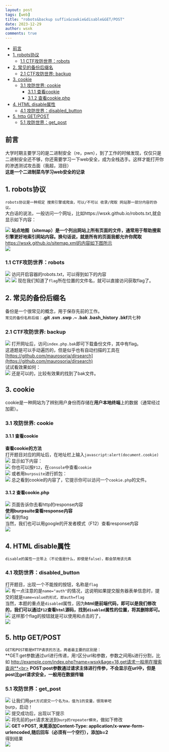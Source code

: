 ```yaml
---
layout: post
tags: [web]
title: "robots&backup suffix&cookie&disable&GET/POST"
date: 2023-12-29
author: wsxk
comments: true
---
```


- [前言](#前言)
- [1. robots协议](#1-robots协议)
  - [1.1 CTF攻防世界：robots](#11-ctf攻防世界robots)
- [2. 常见的备份后缀名](#2-常见的备份后缀名)
  - [2.1 CTF攻防世界: backup](#21-ctf攻防世界-backup)
- [3. cookie](#3-cookie)
  - [3.1 攻防世界: cookie](#31-攻防世界-cookie)
    - [3.1.1 查看cookie](#311-查看cookie)
    - [3.1.2 查看cookie.php](#312-查看cookiephp)
- [4. HTML disable属性](#4-html-disable属性)
  - [4.1 攻防世界：disabled\_button](#41-攻防世界disabled_button)
- [5. http GET/POST](#5-http-getpost)
  - [5.1 攻防世界：get\_post](#51-攻防世界get_post)



## 前言<br>
大学时期主要学习的是二进制安全（re，pwn），到了工作的时候发现，仅仅只是二进制安全还不够，你还需要学习一下web安全，成为全栈选手。这样才能打开你的渗透测试攻击面（我超，泪目）<br>
**这是一个二进制菜鸟学习web安全的记录**<br>

## 1. robots协议<br>
`robots协议是一种规定 搜索引擎或爬虫，可以/不可以 收录/爬取 网站那一部分内容的协议。`<br>
大白话的说法，一般访问一个网址，比如https://wsxk.github.io/robots.txt,就会显示如下内容：<br>

![](https://raw.githubusercontent.com/wsxk/wsxk_pictures/main/2023-12-30/20231230112341.png)
**站点地图（sitemap）是一个列出网站上所有页面的文件，通常用于帮助搜索引擎更好地索引网站内容。换句话说，就是所有的页面我都允许你爬取**<br>
https://wsxk.github.io/sitemap.xml的内容如下图所示<br>
![](https://raw.githubusercontent.com/wsxk/wsxk_pictures/main/2023-12-30/20231230112459.png)

### 1.1 CTF攻防世界：robots<br>
![](https://raw.githubusercontent.com/wsxk/wsxk_pictures/main/2023-12-30/20231230112747.png)
访问开启容器的robots.txt，可以得到如下的内容<br>
![](https://raw.githubusercontent.com/wsxk/wsxk_pictures/main/2023-12-30/20231230112919.png)
![](https://raw.githubusercontent.com/wsxk/wsxk_pictures/main/2023-12-30/20231230112958.png)
现在我们知道了`flag`所在位置的文件名，就可以直接访问获取flag了。<br>

## 2. 常见的备份后缀名<br>
备份是一个很常见的概念，用于保存先前的工作。<br>
`常见的备份名称后缀：`**.git .svn .swp .~ .bak .bash_history .bkf**共七种<br>
### 2.1 CTF攻防世界: backup<br>
![](https://raw.githubusercontent.com/wsxk/wsxk_pictures/main/2023-12-30/20231230130636.png)
打开网址后，访问`index.php.bak`即可下载备份文件，其中有flag。<br>
这道题是可以手动遍历的，但是似乎也有自动扫描的工具在[https://github.com/maurosoria/dirsearch](https://github.com/maurosoria/dirsearch)<br>
试试看效果如何：<br>
![](https://raw.githubusercontent.com/wsxk/wsxk_pictures/main/2023-12-30/20231230134552.png)
还是可以的，比较有效果的找到了bak文件。<br>

## 3. cookie<br>
cookie是一种网站为了辨别用户身份而存储在**用户本地终端**上的数据（通常经过加密）。<br>
### 3.1 攻防世界: cookie<br>
#### 3.1.1 查看cookie<br>
**查看cookie的方法**<br>
打开题目对应的网址后，在地址栏上输入`javascript:alert(document.cookie)`<br>
![](https://raw.githubusercontent.com/wsxk/wsxk_pictures/main/2023-12-30/20231231112812.png)
显示如下内容：<br>
![](https://raw.githubusercontent.com/wsxk/wsxk_pictures/main/2023-12-30/20231231112832.png)
你也可以按`F12`，在`console`中查看`cookie`<br>
![](https://raw.githubusercontent.com/wsxk/wsxk_pictures/main/2023-12-30/20231231112922.png)
或者用`burpsuite`进行抓包：<br>
![](https://raw.githubusercontent.com/wsxk/wsxk_pictures/main/2023-12-30/20231231113000.png)
总之看到cookie的内容了，它提示你可以访问一个`cookie.php`的文件。<br>
#### 3.1.2 查看cookie.php<br>
![](https://raw.githubusercontent.com/wsxk/wsxk_pictures/main/2023-12-30/20231231113132.png)
页面告诉你去看http的response内容<br>
**使用burpsuite查看response内容**<br>
![](https://raw.githubusercontent.com/wsxk/wsxk_pictures/main/2023-12-30/20231231113422.png)
看到flag<br>
当然，我们也可以用google的开发者模式（F12）查看response内容<br>
![](https://raw.githubusercontent.com/wsxk/wsxk_pictures/main/2023-12-30/20231231113725.png)

## 4. HTML disable属性<br>
`disable的属性一旦带上（不论值是什么，即使是false），都会禁用该元素`<br>
### 4.1 攻防世界：disabled_button<br>
打开题目，出现一个不能按的按钮，名称是`flag`<br>
![](https://raw.githubusercontent.com/wsxk/wsxk_pictures/main/2023-12-30/20240101134012.png)
有一点注意的是`name="auth"`的情况，这说明如果提交服务器表单信息时，提交的就是`name=value的形式，即auth=flag`<br>
当然，本题的重点是`disabled`属性，因为**html是前端代码，即可以是我们修改的，我们可以通过`F12`查看`html`源码，找到`disabled`属性的位置，将其删除即可。**<br>
![](https://raw.githubusercontent.com/wsxk/wsxk_pictures/main/2023-12-30/20240101134304.png)
这样那个flag的按钮就是可以使用和点击的了，<br>
![](https://raw.githubusercontent.com/wsxk/wsxk_pictures/main/2023-12-30/20240101134331.png)

## 5. http GET/POST<br>
`GET和POST都是HTTP请求的方法，两者最主要的区别是：`<br>
**GET:get参数通过url进行传递，用`?`区分url和参数，参数之间用`&`进行分割，比如 http://example.com/index.php?name=wsxk&age=18,get请求一般用在搜索查询**<br>
**POST:post参数通过请求主体进行传参，不会显示在url中，但是post比get请求安全，一般用在数据传输**<br>
### 5.1 攻防世界：get_post<br>
![](https://raw.githubusercontent.com/wsxk/wsxk_pictures/main/2023-12-30/20240102213428.png)
让我们用`get方式提交一个名为a，值为1的变量，很简单吧`<br>
burp，启动！<br>
![](https://raw.githubusercontent.com/wsxk/wsxk_pictures/main/2023-12-30/20240102213544.png)
提交成功后，出现以下提示<br>
![](https://raw.githubusercontent.com/wsxk/wsxk_pictures/main/2023-12-30/20240102213704.png)
将先前的`get`请求发送到`burp的repeater模块`，做如下修改<br>
![](https://raw.githubusercontent.com/wsxk/wsxk_pictures/main/2023-12-30/%E5%B1%8F%E5%B9%95%E6%88%AA%E5%9B%BE%202024-01-02%20214005.png)
**GET->POST, 末尾添加Content-Type: application/x-www-form-urlencoded,随后回车（必须有一个空行），添加b=2**<br>
得到结果<br>
![](https://raw.githubusercontent.com/wsxk/wsxk_pictures/main/2023-12-30/20240102214229.png)
<br>